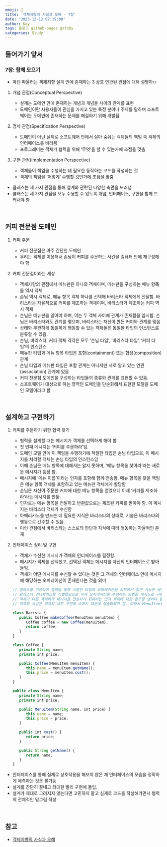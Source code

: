 ```yaml
---
emoji: 👋
title: '객체지향의 사실과 오해 - 7장'
date: '2023-12-12 07:19:00'
author: Kay
tags: 블로그 github-pages gatsby
categories: Study
---
```


## 들어가기 앞서

### 7장: 함께 모으기

- 마틴 파울러는 객체지향 설계 안에 존재하는 3 상호 연관된 관점에 대해 설명하ㅁ

1. 개념 관점(Conceptual Perspective)
   - 설계는 도메인 안에 존재하는 개념과 개념들 사이의 관계를 표현
   - 도메인이란 사용자들이 관심을 가지고 있는 특정 분야나 주제를 말하며 소프트웨어는 도메인에 존재하는 문제를 해결하기 위해 개발됨
2. 명세 관점(Specification Perspective)

   - 도메인이 아닌 실제로 소프트웨어 안에서 살아 숨쉬는 객체들의 책임 즉 객체의 인터페이스를 바라봄
   - 프로그래머는 객체가 협력을 위해 ‘무엇’을 할 수 있는가에 초점을 맞춤

3. 구현 관점(Implementation Perspective)
   - 객체들이 책임을 수행하는 데 필요한 동작하는 코드를 작성하는 것
   - 객체의 책임을 ‘어떻게’ 수행할 것인가에 초점을 맞춤

- 클래스는 세 가지 관점을 통해 설계와 관련된 다양한 측면을 드러냄
- 클래스는 세 가지 관점을 모두 수용할 수 있도록 개념, 인터페이스, 구현을 함께 드러내야 함

<br>

## 커피 전문점 도메인

1. 커피 주문

   - 커피 전문점은 아주 간단한 도메인
   - 우리는 객체를 이용해서 손님이 커피를 주문하는 사건을 컴퓨터 안에 재구성해야 함

2. 커피 전문점이라는 세상
   - 객체지향의 관점에서 메뉴판은 하나의 객체이며, 메뉴판을 구성하는 메뉴 항목들 역시 객체
   - 손님 역시 객체로, 메뉴 항목 객체 하나를 선택해 바리스타 객체에게 전달함. 바리스타는 자율적으로 커피를 제조하는 객체이며, 바리스타가 제조하는 커피 역시 객체
   - 손님은 메뉴판을 알아야 하며, 이는 두 객체 사이에 관계가 존재함을 암시함. 손님은 바리스타와도 관계를 맺으며, 바리스타는 자신이 만든 커피와 관계를 맺음
   - 상태와 무관하게 동일하게 행동할 수 있는 객체들은 동일한 타입의 인스턴스로 분류할 수 있음.
   - 손님, 바리스타, 커피 객체 각각은 모두 ‘손님 타입’, ‘바리스타 타입’, ‘커피 타입’의 인스턴스
   - 메뉴판 타입과 메뉴 항목 타입은 포함(containment) 또는 합성(composition) 관계
   - 손님 타입과 메뉴판 타입은 포함 관계는 아니지만 서로 알고 있는 연관(association) 관계에 있음
   - 커피 전문점 도메인을 구성하는 타입들의 종류와 관계를 표현할 수 있음.
   - 소프트웨어가 대상으로 하는 영역인 도메인을 단순화해서 표현한 모델을 도메인 모델이라고 함

<br>

## 설계하고 구현하기

1. 커피를 주문하기 위한 협력 찾기

   - 협력을 설계할 때는 메시지가 객체를 선택하게 해야 함
   - 첫 번째 메시지는 ‘커피를 주문하라’임.
   - 도메인 모델 안에 이 책임을 수행하기에 적절한 타입은 손님 타입으로, 이 메시지를 처리할 객체는 손님 타입의 인스턴스임
   - 이때 손님은 메뉴 항목에 대해서는 알지 못하며, ‘메뉴 항목을 찾아라’라는 새로운 메시지가 등장 함.
   - 메시지에 ‘메뉴 이름’이라는 인자를 포함해 함께 전송함. 메뉴 항목을 찾을 책임은 메뉴 항목 객체를 포함하고 있는 메뉴판 객체에게 할당함
   - 손님은 자신이 주문한 커피에 대한 메뉴 항목을 얻었으니 이제 ‘커피를 제조하라’라는 메시지를 만듦.
   - 인자로는 메뉴 항목을 전달하고 반환값으로는 제조된 커피를 받아야 함. 이 메시지는 바리스타 객체가 수신함
   - 아메리카노를 만드는 데 필요한 지식은 바리스타의 상태로, 기술은 바리스타의 행동으로 간주할 수 있음.
   - 이런 관점에서 바리스타는 스스로의 판단과 지식에 따라 행동하는 자율적인 존재

2. 인터페이스 정리 및 구현

   - 객체가 수신한 메시지가 객체의 인터페이스를 결정함.
   - 메시지가 객체를 선택했고, 선택된 객체는 메시지를 자신의 인터페이스로 받아들임.
   - 객체가 어떤 메시지를 수신할 수 있다는 것은 그 객체의 인터페이스 안에 메시지에 해당하는 오퍼레이션이 존재한다는 것을 의미

   ```js
   // 클래스를 이용하여 협력을 통해 식별된 타입의 오퍼레이션을 외부에서 접근 가능한 공용 인터페이스로 만듦
   // 클래스의 인터페이스를 식별했으므로 이제 오퍼레이션을 수행하는 방법을 메서드로 구현
   // 객체가 다른 객체에게 메시지를 전송하기 위해서는 먼저 객체에 대한 참조를 얻어야 함
   // 객체의 속성은 객체의 내부 구현에 속하기 때문에 캡슐화돼야 함. 따라서 MenuItem의 목록을 Menu의 속성으로 포함시킴

   class Barista {
      public Coffee makeCoffee(MenuItem menuItem) {
         Coffee coffee = new Coffee(menuItem);
         return coffee;
      }
   }

   class Coffee {
      private String name;
      private int price;

      public Coffee(MenuItem menuItem) {
         this.name = menuItem.getName();
         this.price = menuItem.cost();
      }
   }

   public class MenuItem {
      private String name;
      private int price;

      public MenuItem(String name, int price) {
         this.name = name;
         this.price = price;
      }

      public int cost() {
         return price;
      }

      public String getName() {
         return name;
      }
   }
   ```

- 인터페이스를 통해 실제로 상호작용을 해보지 않은 채 인터페이스의 모습을 정확하게 예측하는 것은 불가능
- 설계를 간단히 끝내고 최대한 빨리 구현에 돌입.
- 설계가 제대로 그려지지 않는다면 고민하지 말고 실제로 코드를 작성해가면서 협력의 전체적인 밑그림 작성

<br>

## 참고

- [객체지향의 사실과 오해](https://www.yes24.com/Product/Goods/18249021)

```toc

```
